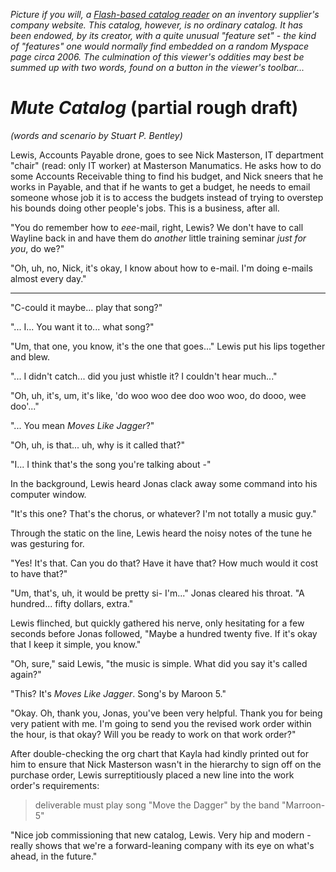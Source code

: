 *Picture if you will, a [Flash-based catalog reader](http://www.fineartlamps.com/digital-catalog/Fine-Art-Lamps-Catalog-Volume-200/) on an inventory supplier's company website. This catalog, however, is no ordinary catalog. It has been endowed, by its creator, with a quite unusual "feature set" - the kind of "features" one would normally find embedded on a random Myspace page circa 2006. The culmination of this viewer's oddities may best be summed up with two words, found on a button in the viewer's toolbar...*

# *Mute Catalog* (partial rough draft)

*(words and scenario by Stuart P. Bentley)*

Lewis, Accounts Payable drone, goes to see Nick Masterson, IT department "chair" (read: only IT worker) at Masterson Manumatics. He asks how to do some Accounts Receivable thing to find his budget, and Nick sneers that he works in Payable, and that if he wants to get a budget, he needs to email someone whose job it is to access the budgets instead of trying to overstep his bounds doing other people's jobs. This is a business, after all.

"You do remember how to *eee*-mail, right, Lewis? We don't have to call Wayline back in and have them do *another* little training seminar *just for you*, do we?"

"Oh, uh, no, Nick, it's okay, I know about how to e-mail. I'm doing e-mails almost every day."

---

"C-could it maybe... play that song?"

"... I... You want it to... what song?"

"Um, that one, you know, it's the one that goes..." Lewis put his lips together and blew.

"... I didn't catch... did you just whistle it? I couldn't hear much..."

"Oh, uh, it's, um, it's like, 'do woo woo dee doo woo woo, do dooo, wee doo'..."

"... You mean *Moves Like Jagger*?"

"Oh, uh, is that... uh, why is it called that?"

"I... I think that's the song you're talking about -"

In the background, Lewis heard Jonas clack away some command into his computer window.

"It's this one? That's the chorus, or whatever? I'm not totally a music guy."

Through the static on the line, Lewis heard the noisy notes of the tune he was gesturing for.

"Yes! It's that. Can you do that? Have it have that? How much would it cost to have that?"

"Um, that's, uh, it would be pretty si- I'm..." Jonas cleared his throat. "A hundred... fifty dollars, extra."

Lewis flinched, but quickly gathered his nerve, only hesitating for a few seconds before Jonas followed, "Maybe a hundred twenty five. If it's okay that I keep it simple, you know."

"Oh, sure," said Lewis, "the music is simple. What did you say it's called again?"

"This? It's *Moves Like Jagger*. Song's by Maroon 5."

"Okay. Oh, thank you, Jonas, you've been very helpful. Thank you for being very patient with me. I'm going to send you the revised work order within the hour, is that okay? Will you be ready to work on that work order?"

After double-checking the org chart that Kayla had kindly printed out for him to ensure that Nick Masterson wasn't in the hierarchy to sign off on the purchase order, Lewis surreptitiously placed a new line into the work order's requirements:

> deliverable must play song "Move the Dagger" by the band "Marroon-5"

"Nice job commissioning that new catalog, Lewis. Very hip and modern - really shows that we're a forward-leaning company with its eye on what's ahead, in the future."

